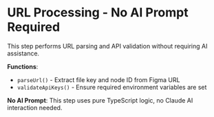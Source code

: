 # URL Processing - No AI Prompt Required

This step performs URL parsing and API validation without requiring AI assistance.

**Functions**:
- `parseUrl()` - Extract file key and node ID from Figma URL
- `validateApiKeys()` - Ensure required environment variables are set

**No AI Prompt**: This step uses pure TypeScript logic, no Claude AI interaction needed.